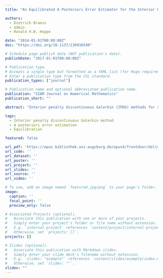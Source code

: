 ```yaml
---
title: "An Equilibrated A Posteriori Error Estimator for the Interior Penalty Discontinuous Galerkin Method"

authors:
  - Dietrich Braess
  - admin
  - Ronald H.W. Hoppe

date: "2014-01-01T00:00:00Z"
doi: "https://doi.org/10.1137/130916540"

# Schedule page publish date (NOT publication's date).
publishDate: "2017-01-01T00:00:00Z"

# Publication type.
# Accepts a single type but formatted as a YAML list (for Hugo requirements).
# Enter a publication type from the CSL standard.
publication_types: ["journal"]

# Publication name and optional abbreviated publication name.
publication: "SIAM Journal on Numerical Mathematics"
publication_short: ""

abstract: "Interior penalty discontinuous Galerkin (IPDG) methods for second order elliptic boundary value problems have been derived from a mixed variational formulation of the problem. Numerical flux functions across interelement boundaries play an important role in that theory. Residual type a posteriori error estimators for IPDG methods have been derived and analyzed by many authors including the convergence analysis of the resulting adaptive schemes. Typically, the effectivity indices deteriorate with increasing polynomial order of the IPDG methods. The situation is more favorable for a posteriori error estimators derived by means of the so-called hypercircle method. Equilibrated fluxes are obtained by using a mixed method and an extension operator for Brezzi--Douglas--Marini elements, and this can be done in the same way for all the discontinuous Galerkin methods that fit into a known unified framework. The hypercircle method immediately provides the reliability of the estimator, whereas its efficiency can be easily deduced from the efficiency of the residual operators. In contrast to the residual-type estimators, the new estimators do not contain unknown generic constants. Numerical results illustrate the performance of the suggested approach."

tags:
  - Interior penalty discontinuous Galerkin method
  - A posteriori error estimation
  - Equilibration

featured: false

url_pdf: 'https://opus.bibliothek.uni-augsburg.de/opus4/frontdoor/deliver/index/docId/2314/file/mpreprint_13_008.pdf'
url_code: ''
url_dataset: ''
url_poster: ''
url_project: ''
url_slides: ''
url_source: ''
url_video: ''

# To use, add an image named `featured.jpg/png` to your page's folder.
image:
  caption: ''
  focal_point: ''
  preview_only: false

# Associated Projects (optional).
#   Associate this publication with one or more of your projects.
#   Simply enter your project's folder or file name without extension.
#   E.g. `internal-project` references `content/project/internal-project/index.md`.
#   Otherwise, set `projects: []`.
projects: []

# Slides (optional).
#   Associate this publication with Markdown slides.
#   Simply enter your slide deck's filename without extension.
#   E.g. `slides: "example"` references `content/slides/example/index.md`.
#   Otherwise, set `slides: ""`.
slides: ""
---
```

